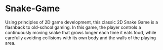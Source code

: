 # Snake-Game
Using principles of 2D game development, this classic 2D Snake Game is a flashback to old-school gaming. In this game, the player controls a continuously moving snake that grows longer each time it eats food, while carefully avoiding collisions with its own body and the walls of the playing area.

